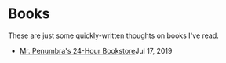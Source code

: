 # Books

These are just some quickly-written thoughts on books I've read.

*   [Mr. Penumbra's 24-Hour Bookstore](penumbra/)<time datetime="2019-07-17">Jul 17, 2019</time>
